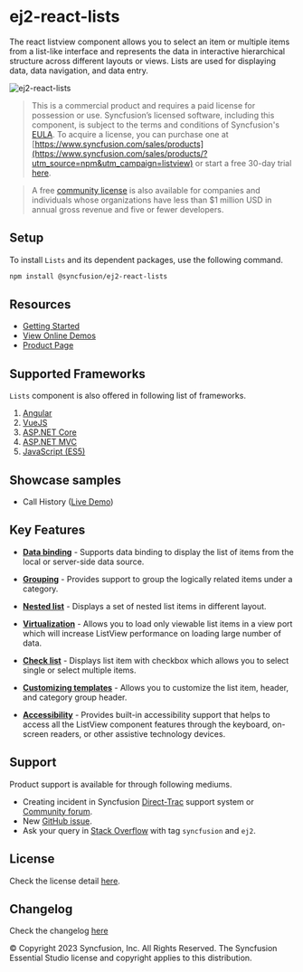 # ej2-react-lists

The react listview component allows you to select an item or multiple items from a list-like interface and represents the data in interactive hierarchical structure across different layouts or views. Lists are used for displaying data, data navigation, and data entry.

![ej2-react-lists](https://ej2.syncfusion.com/products/images/listview/readme.gif)

> This is a commercial product and requires a paid license for possession or use. Syncfusion’s licensed software, including this component, is subject to the terms and conditions of Syncfusion's [EULA](https://www.syncfusion.com/eula/es/?utm_source=npm&utm_campaign=listview). To acquire a license, you can purchase one at [https://www.syncfusion.com/sales/products](https://www.syncfusion.com/sales/products/?utm_source=npm&utm_campaign=listview) or start a free 30-day trial [here](https://www.syncfusion.com/account/manage-trials/start-trials/?utm_source=npm&utm_campaign=listview).

> A free [community license](https://www.syncfusion.com/products/communitylicense/?utm_source=npm&utm_campaign=listview) is also available for companies and individuals whose organizations have less than $1 million USD in annual gross revenue and five or fewer developers.

## Setup

To install `Lists` and its dependent packages, use the following command.

```sh
npm install @syncfusion/ej2-react-lists
```

## Resources

* [Getting Started](https://ej2.syncfusion.com/react/documentation/listview/getting-started/?utm_source=npm&utm_campaign=listview)
* [View Online Demos](https://ej2.syncfusion.com/react/demos/?utm_source=npm&utm_campaign=listview#/material/listview/default)
* [Product Page](https://www.syncfusion.com/react-ui-components/listview/?utm_source=npm&utm_campaign=listview)

## Supported Frameworks

`Lists` component is also offered in following list of frameworks.

1. [Angular](https://github.com/syncfusion/ej2-angular-ui-components/tree/master/components/lists/?utm_source=npm&utm_campaign=listview)
2. [VueJS](https://github.com/syncfusion/ej2-vue-ui-components/tree/master/components/lists/?utm_source=npm&utm_campaign=listview)
3. [ASP.NET Core](https://www.syncfusion.com/aspnet-core-ui-controls/listview/?utm_source=npm&utm_campaign=listview)
4. [ASP.NET MVC](https://www.syncfusion.com/aspnet-mvc-ui-controls/listview/?utm_source=npm&utm_campaign=listview)
5. [JavaScript (ES5)](https://www.syncfusion.com/javascript-ui-controls/listview/?utm_source=npm&utm_campaign=listview)

## Showcase samples

* Call History ([Live Demo](https://ej2.syncfusion.com/react/demos/?utm_source=npm&utm_campaign=listview#/material/listview/call-history))

## Key Features

* [**Data binding**](https://ej2.syncfusion.com/react/demos/?utm_source=npm&utm_campaign=listview#/material/listview/default) - Supports data binding to display the list of items from the local or server-side data source.

* [**Grouping**](https://ej2.syncfusion.com/react/demos/?utm_source=npm&utm_campaign=listview#/material/listview/default) - Provides support to group the logically related items under a category.

* [**Nested list**](https://ej2.syncfusion.com/react/demos/?utm_source=npm&utm_campaign=listview#/material/listview/nested-list) - Displays a set of nested list items in different layout.

* [**Virtualization**](https://ej2.syncfusion.com/react/demos/?utm_source=npm&utm_campaign=listview#/material/listview/virtualization) - Allows you to load only viewable list items in a view port which will increase ListView performance on loading large number of data.

* [**Check list**](https://ej2.syncfusion.com/react/demos/?utm_source=npm&utm_campaign=listview#/material/listview/check-list) - Displays list item with checkbox which allows you to select single or select multiple items.

* [**Customizing templates**](https://ej2.syncfusion.com/react/demos/?utm_source=npm&utm_campaign=listview#/material/listview/group-template) - Allows you to customize the list item, header, and category group header.

* [**Accessibility**](https://ej2.syncfusion.com/react/demos/?utm_source=npm&utm_campaign=listview#/material/listview/default) - Provides built-in accessibility support that helps to access all the ListView component features through the keyboard, on-screen readers, or other assistive technology devices.

## Support

Product support is available for through following mediums.

* Creating incident in Syncfusion [Direct-Trac](https://www.syncfusion.com/support/directtrac/incidents/?utm_source=npm&utm_campaign=listview) support system or [Community forum](https://www.syncfusion.com/forums/essential-js2/?utm_source=npm&utm_campaign=listview).
* New [GitHub issue](https://github.com/syncfusion/ej2-react-ui-components/issues/new/?utm_source=npm&utm_campaign=listview).
* Ask your query in [Stack Overflow](https://stackoverflow.com/?utm_source=npm&utm_campaign=listview) with tag `syncfusion` and `ej2`.

## License

Check the license detail [here](https://github.com/syncfusion/ej2-react-ui-components/blob/master/license/?utm_source=npm&utm_campaign=listview).

## Changelog

Check the changelog [here](https://github.com/syncfusion/ej2-react-ui-components/blob/master/components/lists/CHANGELOG.md/?utm_source=npm&utm_campaign=listview)

© Copyright 2023 Syncfusion, Inc. All Rights Reserved. The Syncfusion Essential Studio license and copyright applies to this distribution.
